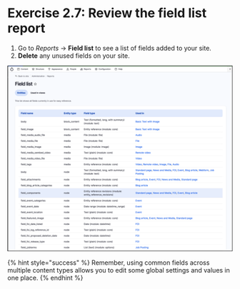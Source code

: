 # Exercise 2.7: Review the field list report

1. Go to _Reports_ → **Field list** to see a list of fields added to your site.
2. **Delete** any unused fields on your site.

![Image of add Field](../.gitbook/assets/Ex-2-7-1-Field-List.png)

{% hint style="success" %}
Remember, using common fields across multiple content types allows you to edit some global settings and values in one place.
{% endhint %}
